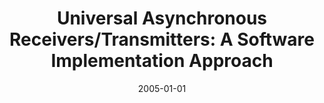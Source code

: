 ---
abstract: ''
authors:
- Herbert V. Riedel
date: '2005-01-01'
featured: false
links:
- name: Publik
  url: https://publik.tuwien.ac.at/showentry.php?ID=139667&lang=1
publication_types:
- '7'
publishDate: '2005-01-01'
title: 'Universal Asynchronous Receivers/Transmitters: A Software Implementation Approach'
url_pdf: ''
---